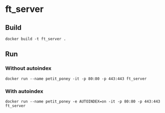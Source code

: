 # ft_server


## Build
```
docker build -t ft_server .
```

## Run
### Without autoindex
```
docker run --name petit_poney -it -p 80:80 -p 443:443 ft_server
```

### With autoindex
```
docker run --name petit_poney -e AUTOINDEX=on -it -p 80:80 -p 443:443 ft_server
```
